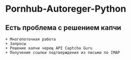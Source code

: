 # Pornhub-Autoreger-Python
## Есть проблема с решением капчи

    + Многопоточная работа
    + Запросы
    + Решение капчи черещ API Captcha Guru
    + Получение ссылки подтверждения из письма по IMAP
